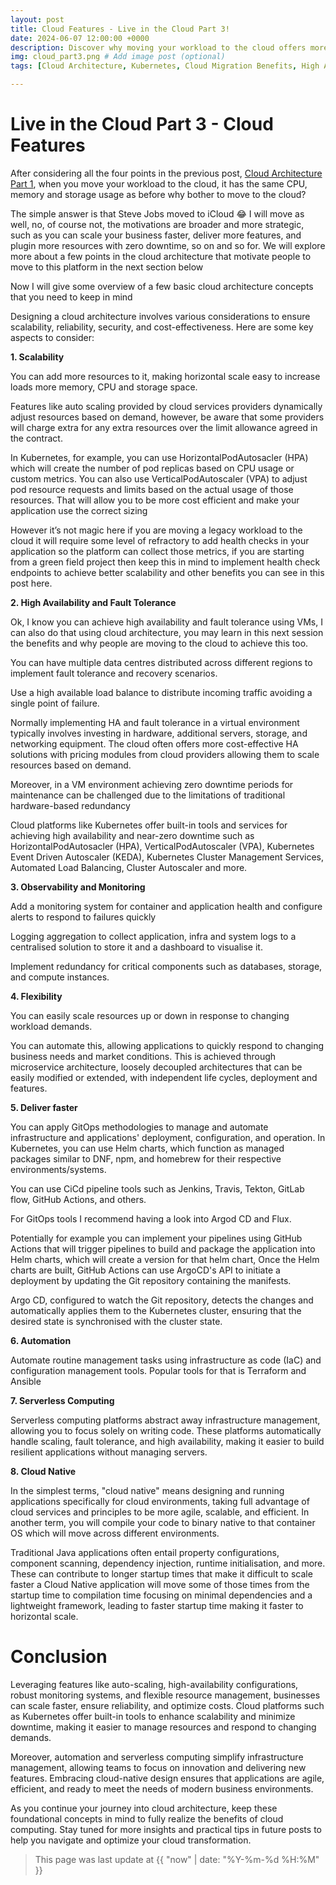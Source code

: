 ```yaml
---
layout: post
title: Cloud Features - Live in the Cloud Part 3! 
date: 2024-06-07 12:00:00 +0000
description: Discover why moving your workload to the cloud offers more than just maintaining the same resource usage. This blog highlights the strategic benefits of cloud architecture, including scalability, high availability, observability, flexibility, faster delivery, automation, serverless computing, and cloud-native design. Learn how to leverage these advantages to transform your business. # Add post description (optional)
img: cloud_part3.png # Add image post (optional)
tags: [Cloud Architecture, Kubernetes, Cloud Migration Benefits, High Availability,Scalability,Flexibility, Pipelines, Automation, Digital Transformation] # add tag

---
```


# Live in the Cloud Part 3 - Cloud Features

After considering all the four points in the previous post, [Cloud Architecture Part 1](https://paulomenon.github.io/cloud-architecture-your-guide-to-unlocking-digital-transformation/), when you move your workload to the cloud, it has the same CPU, memory and storage usage as before why bother to move to the cloud?

The simple answer is that Steve Jobs moved to iCloud 😂 I will move as well, no, of course not, the motivations are broader and more strategic, such as you can scale your business faster, deliver more features, and plugin more resources with zero downtime, so on and so for. We will explore more about a few points in the cloud architecture that motivate people to move to this platform in the next section below  

Now I will give some overview of a few basic cloud architecture concepts that you need to keep in mind

Designing a cloud architecture involves various considerations to ensure scalability, reliability, security, and cost-effectiveness. Here are some key aspects to consider:

**1. Scalability** 

You can add more resources to it, making horizontal scale easy to increase loads more memory, CPU and storage space.

Features like auto scaling provided by cloud services providers dynamically adjust resources based on demand, however, be aware that some providers will charge extra for any extra resources over the limit allowance agreed in the contract.

In Kubernetes, for example, you can use HorizontalPodAutosacler (HPA) which will create the number of pod replicas based on CPU usage or custom metrics. You can also use VerticalPodAutoscaler (VPA) to adjust pod resource requests and limits based on the actual usage of those resources. That will allow you to be more cost efficient and make your application use the correct sizing 

However it’s not magic here if you are moving a legacy workload to the cloud it will require some level of refractory to add health checks in your application so the platform can collect those metrics, if you are starting from a green field project then keep this in mind to implement health check endpoints to achieve better scalability and other benefits you can see in this post here.
 

**2. High Availability and Fault Tolerance**

Ok, I know you can achieve high availability and fault tolerance using VMs, I can also do that using cloud architecture, you may learn in this next session the benefits and why people are moving to the cloud to achieve this too.

You can have multiple data centres distributed across different regions to implement fault tolerance and recovery scenarios.

Use a high available load balance to distribute incoming traffic avoiding a single point of failure. 

Normally implementing HA and fault tolerance in a virtual environment typically involves investing in hardware, additional servers, storage, and networking equipment. The cloud often offers more cost-effective HA solutions with pricing modules from cloud providers allowing them to scale resources based on demand. 

Moreover, in a VM environment achieving zero downtime periods for maintenance can be challenged due to the limitations of traditional hardware-based redundancy

Cloud platforms like Kubernetes offer built-in tools and services for achieving high availability and near-zero downtime such as HorizontalPodAutosacler (HPA), VerticalPodAutoscaler (VPA), Kubernetes Event Driven Autoscaler (KEDA), Kubernetes Cluster Management Services, Automated Load Balancing,
Cluster Autoscaler and more.
   

**3. Observability and Monitoring** 

Add a monitoring system for container and application health and configure alerts to respond to failures quickly

Logging aggregation to collect application, infra and system logs to a centralised solution to store it and a dashboard to visualise it. 

Implement redundancy for critical components such as databases, storage, and compute instances.

**4. Flexibility**

You can easily scale resources up or down in response to changing workload demands.

You can automate this, allowing applications to quickly respond to changing business needs and market conditions. This is achieved through microservice architecture, loosely decoupled architectures that can be easily modified or extended, with independent life cycles, deployment and features.

**5. Deliver faster** 

You can apply GitOps methodologies to manage and automate infrastructure and applications' deployment, configuration, and operation. In Kubernetes, you can use Helm charts, which function as managed packages similar to DNF, npm, and homebrew for their respective environments/systems.

You can use CiCd pipeline tools such as Jenkins, Travis, Tekton, GitLab flow, GitHub Actions, and others.

For GitOps tools I recommend having a look into Argod CD and Flux. 

Potentially for example you can implement your pipelines using GitHub Actions that will trigger pipelines to build and package the application into Helm charts, which will create a version for that helm chart, Once the Helm charts are built, GitHub Actions can use ArgoCD's API to initiate a deployment by updating the Git repository containing the manifests.

Argo CD, configured to watch the Git repository, detects the changes and automatically applies them to the Kubernetes cluster, ensuring that the desired state is synchronised with the cluster state.


**6. Automation**
 
Automate routine management tasks using infrastructure as code (IaC) and configuration management tools. Popular tools for that is Terraform and Ansible

**7. Serverless Computing**
 
Serverless computing platforms abstract away infrastructure management, allowing you to focus solely on writing code. These platforms automatically handle scaling, fault tolerance, and high availability, making it easier to build resilient applications without managing servers.

**8. Cloud Native**

In the simplest terms, "cloud native" means designing and running applications specifically for cloud environments, taking full advantage of cloud services and principles to be more agile, scalable, and efficient. In another term, you will compile your code to binary native to that container OS which will move across different environments.

Traditional Java applications often entail property configurations, component scanning, dependency injection, runtime initialisation, and more. These can contribute to longer startup times that make it difficult to scale faster a Cloud Native application will move some of those times from the startup time to compilation time focusing on minimal dependencies and a lightweight framework, leading to faster startup time making it faster to horizontal scale.



# Conclusion

Leveraging features like auto-scaling, high-availability configurations, robust monitoring systems, and flexible resource management, businesses can scale faster, ensure reliability, and optimize costs. Cloud platforms such as Kubernetes offer built-in tools to enhance scalability and minimize downtime, making it easier to manage resources and respond to changing demands.

Moreover, automation and serverless computing simplify infrastructure management, allowing teams to focus on innovation and delivering new features. Embracing cloud-native design ensures that applications are agile, efficient, and ready to meet the needs of modern business environments.

As you continue your journey into cloud architecture, keep these foundational concepts in mind to fully realize the benefits of cloud computing. Stay tuned for more insights and practical tips in future posts to help you navigate and optimize your cloud transformation.



>This page was last update at {{ "now" | date: "%Y-%m-%d %H:%M" }} 


